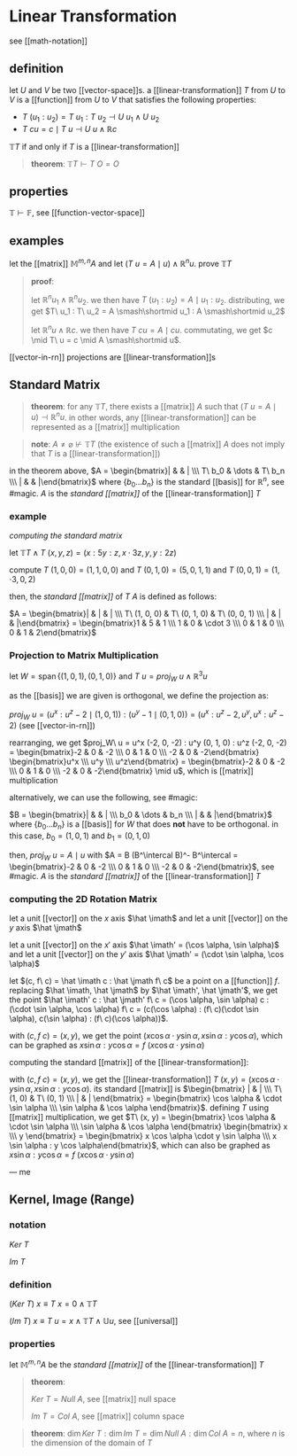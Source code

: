 # Linear Transformation

see [[math-notation]]

## definition

let $U$ and $V$ be two [[vector-space]]s. a [[linear-transformation]] $T$ from $U$ to $V$ is a [[function]] from $U$ to $V$ that satisfies the following properties:

- $T\ (u_1 : u_2) = T\ u_1 : T\ u_2 \dashv U\ u_1 \land U\ u_2$
- $T\ cu = c \mid T\ u \dashv U\ u \land \mathbb R c$

$\mathbb T T$ if and only if $T$ is a [[linear-transformation]]

> **theorem**: $\mathbb T T \vdash T\ O = O$

## properties

$\mathbb T \vdash \mathbb F$, see [[function-vector-space]]

## examples

let the [[matrix]] $\mathbb M^{m, n} A$ and let $(T\ u = A \mid u) \land \mathbb R^n u$. prove $\mathbb T T$

> **proof**:
>
> let $\mathbb R^n u_1 \land \mathbb R^n u_2$. we then have $T\ (u_1 : u_2) = A \mid u_1 : u_2$. distributing, we get $T\ u_1 : T\ u_2 = A \smash\shortmid u_1 : A \smash\shortmid u_2$
>
> let $\mathbb R^n u \land \mathbb R c$. we then have $T\ cu = A \mid cu$. commutating, we get $c \mid T\ u = c \mid A \smash\shortmid u$.

[[vector-in-rn]] projections are [[linear-transformation]]s

## Standard Matrix

> **theorem**: for any $\mathbb T T$, there exists a [[matrix]] $A$ such that $(T\ u = A \mid u) \dashv \mathbb R^n u$. in other words, any [[linear-transformation]] can be represented as a [[matrix]] multiplication

> **note**: $A \ne \varnothing \not \vdash \mathbb T T$ (the existence of such a [[matrix]] $A$ does not imply that $T$ is a [[linear-transformation]])

in the theorem above, $A = \begin{bmatrix}| & & | \\\ T\ b_0 & \dots & T\ b_n \\\ | & & |\end{bmatrix}$ where $\lbrace b_0 \dots b_n \rbrace$ is the standard [[basis]] for $\mathbb R^n$, see #magic. $A$ is the _standard [[matrix]]_ of the [[linear-transformation]] $T$

### example

_computing the standard matrix_

let $\mathbb T T \land T\ (x, y, z) = (x : 5y : z, x \cdot 3z, y, y : 2z)$

compute $T\ (1, 0, 0) = (1, 1, 0, 0)$ and $T\ (0, 1, 0) = (5, 0, 1, 1)$ and $T\ (0, 0, 1) = (1, \cdot 3, 0, 2)$

then, the _standard [[matrix]]_ of $T$ $A$ is defined as follows:

$A = \begin{bmatrix}| & | & | \\\ T\ (1, 0, 0) & T\ (0, 1, 0) & T\ (0, 0, 1) \\\ | & | & |\end{bmatrix} = \begin{bmatrix}1 & 5 & 1 \\\ 1 & 0 & \cdot 3 \\\ 0 & 1 & 0 \\\ 0 & 1 & 2\end{bmatrix}$

### Projection to Matrix Multiplication

let $W = \operatorname{span} \lbrace (1, 0, 1), (0, 1, 0) \rbrace$ and $T\ u = proj_W\ u \land \mathbb R^3 u$

as the [[basis]] we are given is orthogonal, we define the projection as:

$proj_W\ u = (u^x : u^z - 2 \mid (1, 0, 1)) : (u^y - 1 \mid (0, 1, 0)) = (u^x : u^z - 2, u^y, u^x : u^z - 2)$ (see [[vector-in-rn]])

rearranging, we get $proj_W\ u = u^x (-2, 0, -2) : u^y (0, 1, 0) : u^z (-2, 0, -2) = \begin{bmatrix}-2 & 0 & -2 \\\ 0 & 1 & 0 \\\ -2 & 0 & -2\end{bmatrix} \begin{bmatrix}u^x \\\ u^y \\\ u^z\end{bmatrix} = \begin{bmatrix}-2 & 0 & -2 \\\ 0 & 1 & 0 \\\ -2 & 0 & -2\end{bmatrix} \mid u$, which is [[matrix]] multiplication

alternatively, we can use the following, see #magic:

$B = \begin{bmatrix}| & & | \\\ b_0 & \dots & b_n \\\ | & & |\end{bmatrix}$ where $\lbrace b_0 \dots b_n \rbrace$ is a [[basis]] for $W$ that does **not** have to be orthogonal. in this case, $b_0 = (1, 0, 1)$ and $b_1 = (0, 1, 0)$

then, $proj_W\ u = A \mid u$ with $A = B (B^\intercal B)^- B^\intercal = \begin{bmatrix}-2 & 0 & -2 \\\ 0 & 1 & 0 \\\ -2 & 0 & -2\end{bmatrix}$, see #magic. $A$ is the _standard [[matrix]]_ of the [[linear-transformation]] $T$

### computing the 2D Rotation Matrix

let a unit [[vector]] on the $x$ axis $\hat \imath$ and let a unit [[vector]] on the $y$ axis $\hat \jmath$

let a unit [[vector]] on the $x'$ axis $\hat \imath' = (\cos \alpha, \sin \alpha)$ and let a unit [[vector]] on the $y'$ axis $\hat \jmath' = (\cdot \sin \alpha, \cos \alpha)$

let $(c, f\ c) = \hat \imath c : \hat \jmath f\ c$ be a point on a [[function]] $f$. replacing $\hat \imath, \hat \jmath$ by $\hat \imath', \hat \jmath'$, we get the point $\hat \imath' c : \hat \jmath' f\ c = (\cos \alpha, \sin \alpha) c : (\cdot \sin \alpha, \cos \alpha) f\ c = (c(\cos \alpha) : (f\ c)(\cdot \sin \alpha), c(\sin \alpha) : (f\ c)(\cos \alpha))$.

with $(c, f\ c) = (x, y)$, we get the point $(x \cos \alpha \cdot y \sin \alpha,  x \sin \alpha : y \cos \alpha)$, which can be graphed as $x \sin \alpha : y \cos \alpha = f\ (x \cos \alpha \cdot y \sin \alpha)$

computing the standard [[matrix]] of the [[linear-transformation]]:

with $(c, f\ c) = (x, y)$, we get the [[linear-transformation]] $T\ (x, y) = (x \cos \alpha \cdot y \sin \alpha,  x \sin \alpha : y \cos \alpha)$. its standard [[matrix]] is $\begin{bmatrix} | & | \\\ T\ (1, 0) & T\ (0, 1) \\\ | & | \end{bmatrix} = \begin{bmatrix} \cos \alpha & \cdot \sin \alpha \\\ \sin \alpha & \cos \alpha \end{bmatrix}$. defining $T$ using [[matrix]] multiplication, we get $T\ (x, y) = \begin{bmatrix} \cos \alpha & \cdot \sin \alpha \\\ \sin \alpha & \cos \alpha \end{bmatrix} \begin{bmatrix} x \\\ y \end{bmatrix} = \begin{bmatrix} x \cos \alpha \cdot y \sin \alpha \\\ x \sin \alpha : y \cos \alpha\end{bmatrix}$, which can also be graphed as $x \sin \alpha : y \cos \alpha = f\ (x \cos \alpha \cdot y \sin \alpha)$

&mdash; me

## Kernel, Image (Range)

### notation

$Ker\ T$

$Im\ T$

### definition

$(Ker\ T)\ x \equiv T\ x = 0 \land \mathbb T T$

$(Im\ T)\ x \equiv T\ u = x \land \mathbb T T \land \mathbb U u$, see [[universal]]

### properties

let $\mathbb M^{m, n} A$ be the _standard [[matrix]]_ of the [[linear-transformation]] $T$

> **theorem**:
>
> $Ker\ T = Null\ A$, see [[matrix]] null space
>
> $Im\ T = Col\ A$, see [[matrix]] column space

> **theorem**: $\dim Ker\ T : \dim Im\ T = \dim Null\ A : \dim Col\ A = n$, where $n$ is the dimension of the domain of $T$
